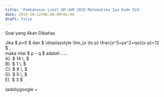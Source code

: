 ```yaml
---
title: 'Pembahasan Limit UM UGM 2019 Matematika Ipa Kode 924'
date: 2019-10-12T06:08:00+01:00
draft: false
---
```


  
Soal yang Akan Dibahas  
  
  
  
Jika $ p>0 $ dan $ \\displaystyle \\lim\_{x \\to p} \\frac{x^3+px^2+qx}{x-p}=12 $ ,  
maka nilai $ p - q $ adalah .....  
A). $ 14 \\, $  
B). $ 1 \\, $  
C). $ 8 \\, $  
D). $ 5 \\, $  
E). $ 3 $  
  
  
  
  
  
  
  
  
  
  
(adsbygoogle =